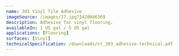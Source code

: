 ```yaml
---
name: 303 Vinyl Tile Adhesive
imageSource: /images/17.jpg?1420046369
description: Adhesive for vinyl flooring.
availableIn: 1 US gal / 5 US gal
applications: [Flooring]
surfaces: [Vinyl]
technicalSpecification: /downloads/vt_303_adhesive-technical.pdf
---
```


